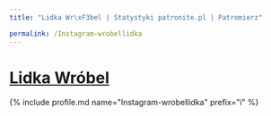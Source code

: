 ```yaml
---
title: "Lidka Wr\xF3bel | Statystyki patronite.pl | Patromierz"

permalink: /Instagram-wrobellidka
---
```


# [Lidka Wróbel](https://patronite.pl/Instagram-wrobellidka)

{% include profile.md name="Instagram-wrobellidka" prefix="i" %}
